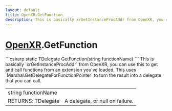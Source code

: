 ```yaml
---
layout: default
title: OpenXR.GetFunction
description: This is basically xrGetInstanceProcAddr from OpenXR, you can use this to get and call functions from an extension you've loaded. This uses Marshal.GetDelegateForFunctionPointer to turn the result into a delegate that you can call.
---
```

# [OpenXR]({{site.url}}/Pages/Reference/OpenXR.html).GetFunction

<div class='signature' markdown='1'>
```csharp
static TDelegate GetFunction(string functionName)
```
This is basically `xrGetInstanceProcAddr` from OpenXR,
you can use this to get and call functions from an extension
you've loaded. This uses `Marshal.GetDelegateForFunctionPointer`
to turn the result into a delegate that you can call.
</div>

|  |  |
|--|--|
|string functionName||
|RETURNS: TDelegate|A delegate, or null on failure.|




